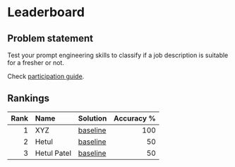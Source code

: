 # Leaderboard

## Problem statement

Test your prompt engineering skills to classify if a job description is suitable
for a fresher or not. 

Check [participation guide](how_to_participate.md).

## Rankings

<center>

<!-- leader-board-begins -->
|   Rank | Name        | Solution                                                                                                         |   Accuracy % |
|-------:|:------------|:-----------------------------------------------------------------------------------------------------------------|-------------:|
|      1 | XYZ         | [baseline](https://github.com/infocusp/llm_seminar_series/blob/main/session_2/challenge/submissions/baseline.py) |          100 |
|      2 | Hetul       | [baseline](https://github.com/infocusp/llm_seminar_series/blob/main/session_2/challenge/submissions/baseline.py) |           50 |
|      3 | Hetul Patel | [baseline](https://github.com/infocusp/llm_seminar_series/blob/main/session_2/challenge/submissions/baseline.py) |           50 |
<!-- leader-board-ends -->

</center>
